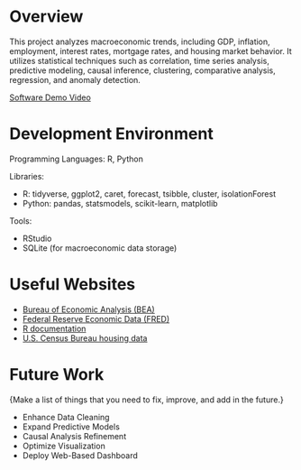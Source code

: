 # Overview

This project analyzes macroeconomic trends, including GDP, inflation, employment, interest rates, mortgage rates, and housing market behavior. It utilizes statistical techniques such as correlation, time series analysis, predictive modeling, causal inference, clustering, comparative analysis, regression, and anomaly detection.

[Software Demo Video](https://youtu.be/pg283s0sF-k)

# Development Environment

Programming Languages: R, Python

Libraries:
- R: tidyverse, ggplot2, caret, forecast, tsibble, cluster, isolationForest
- Python: pandas, statsmodels, scikit-learn, matplotlib

Tools:

- RStudio
- SQLite (for macroeconomic data storage)


# Useful Websites

- [Bureau of Economic Analysis (BEA)](https://www.bea.gov/)
- [Federal Reserve Economic Data (FRED)](https://fred.stlouisfed.org/)
- [R documentation](https://www.rdocumentation.org/)
- [U.S. Census Bureau housing data](http://url.link.goes.here)

# Future Work

{Make a list of things that you need to fix, improve, and add in the future.}

- Enhance Data Cleaning
- Expand Predictive Models
- Causal Analysis Refinement
- Optimize Visualization
- Deploy Web-Based Dashboard